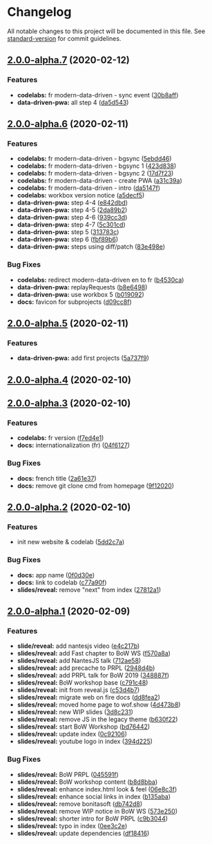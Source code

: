 # Changelog

All notable changes to this project will be documented in this file. See [standard-version](https://github.com/conventional-changelog/standard-version) for commit guidelines.

## [2.0.0-alpha.7](https://github.com/noelmace/web-on-fire/compare/v2.0.0-alpha.6...v2.0.0-alpha.7) (2020-02-12)


### Features

* **codelabs:** fr modern-data-driven - sync event ([30b8aff](https://github.com/noelmace/web-on-fire/commit/30b8affc5fbeefde086878e58872b4d7fe161140))
* **data-driven-pwa:** all step 4 ([da5d543](https://github.com/noelmace/web-on-fire/commit/da5d543f5426ab7d9e7abe263f169bd67e46ae73))

## [2.0.0-alpha.6](https://github.com/noelmace/web-on-fire/compare/v2.0.0-alpha.5...v2.0.0-alpha.6) (2020-02-11)


### Features

* **codelabs:** fr modern-data-driven - bgsync ([5ebdd46](https://github.com/noelmace/web-on-fire/commit/5ebdd467acec84f85df93a1bcb40c98f021b3264))
* **codelabs:** fr modern-data-driven - bgsync 1 ([423d838](https://github.com/noelmace/web-on-fire/commit/423d83811a1da1d1537b2d8023d2b382c9a02d94))
* **codelabs:** fr modern-data-driven - bgsync 2 ([17d7f23](https://github.com/noelmace/web-on-fire/commit/17d7f230b35a4ccd25b7c4baae376b5e8f7c2130))
* **codelabs:** fr modern-data-driven - create PWA ([a31c39a](https://github.com/noelmace/web-on-fire/commit/a31c39a07b3fd73f7f12532a0f3c7b982f4a7b33))
* **codelabs:** fr modern-data-driven - intro ([da5147f](https://github.com/noelmace/web-on-fire/commit/da5147fc55ca86233378e89ffa13564b7be7e8f1))
* **codelabs:** workbox version notice ([a5decf5](https://github.com/noelmace/web-on-fire/commit/a5decf558301b323b9d4e484ef1dcc70063303d2))
* **data-driven-pwa:** step 4-4 ([e842dbd](https://github.com/noelmace/web-on-fire/commit/e842dbdae7162240cd81b23563d2a1b59ed18421))
* **data-driven-pwa:** step 4-5 ([2da89b2](https://github.com/noelmace/web-on-fire/commit/2da89b2880ef670994fddecfc0dd18e5935ae295))
* **data-driven-pwa:** step 4-6 ([939cc3d](https://github.com/noelmace/web-on-fire/commit/939cc3d0e4364fd313d0dc9c296bb6269d69919e))
* **data-driven-pwa:** step 4-7 ([5c301cd](https://github.com/noelmace/web-on-fire/commit/5c301cd39126c70a35fb898d5bebd6bbf7f8e281))
* **data-driven-pwa:** step 5 ([313783c](https://github.com/noelmace/web-on-fire/commit/313783c33fd653b9348f235ca4518fb2e3ce2150))
* **data-driven-pwa:** step 6 ([fbf89b6](https://github.com/noelmace/web-on-fire/commit/fbf89b6af7d9230152845da9da8aa6e9f29ac180))
* **data-driven-pwa:** steps using diff/patch ([83e498e](https://github.com/noelmace/web-on-fire/commit/83e498e4edd35d88f2fc44986c52a2a0bf968c16))


### Bug Fixes

* **codelabs:** redirect modern-data-driven en to fr ([b4530ca](https://github.com/noelmace/web-on-fire/commit/b4530ca8a79c2c02986559215275986f88f143bd))
* **data-driven-pwa:** replayRequests ([b8e6498](https://github.com/noelmace/web-on-fire/commit/b8e64987b501b73dad3e6a5997412b346112bd28))
* **data-driven-pwa:** use workbox 5 ([b019092](https://github.com/noelmace/web-on-fire/commit/b01909237649e083ac2d68e29956115d8c2a34c5))
* **docs:** favicon for subprojects ([d09cc8f](https://github.com/noelmace/web-on-fire/commit/d09cc8f255e34ff5ff4834d15a81cb3e023252b3))

## [2.0.0-alpha.5](https://github.com/noelmace/web-on-fire/compare/v2.0.0-alpha.4...v2.0.0-alpha.5) (2020-02-11)


### Features

* **data-driven-pwa:** add first projects ([5a737f9](https://github.com/noelmace/web-on-fire/commit/5a737f98ae493fcf414e762ff6f5c72a4f0381db))

## [2.0.0-alpha.4](https://github.com/noelmace/web-on-fire/compare/v2.0.0-alpha.3...v2.0.0-alpha.4) (2020-02-10)

## [2.0.0-alpha.3](https://github.com/noelmace/web-on-fire/compare/v2.0.0-alpha.2...v2.0.0-alpha.3) (2020-02-10)


### Features

* **codelabs:** fr version ([f7ed4e1](https://github.com/noelmace/web-on-fire/commit/f7ed4e10fd9bf440d8e76b536cdb78c9916518a3))
* **docs:** internationalization (fr) ([04f6127](https://github.com/noelmace/web-on-fire/commit/04f6127615d1d9cc28effb5a9ceee63831f8f041))


### Bug Fixes

* **docs:** french title ([2a61e37](https://github.com/noelmace/web-on-fire/commit/2a61e375462511cb655d7c5e13d8bb2d5e5343a8))
* **docs:** remove git clone cmd from homepage ([9f12020](https://github.com/noelmace/web-on-fire/commit/9f1202004015f84d7a3befc9394d9050652dc210))

## [2.0.0-alpha.2](https://github.com/noelmace/web-on-fire/compare/v2.0.0-alpha.1...v2.0.0-alpha.2) (2020-02-10)


### Features

* init new website & codelab ([5dd2c7a](https://github.com/noelmace/web-on-fire/commit/5dd2c7a7bb1d8e7451e7a8d3aea5e43b66d52795))


### Bug Fixes

* **docs:** app name ([0f0d30e](https://github.com/noelmace/web-on-fire/commit/0f0d30e76685d21bf16712698376c1ae98ceb2b2))
* **docs:** link to codelab ([c77a90f](https://github.com/noelmace/web-on-fire/commit/c77a90fea35c6b566523e07486418fe16852ef70))
* **slides/reveal:** remove "next" from index ([27812a1](https://github.com/noelmace/web-on-fire/commit/27812a164517f31eba775609156e0c3ef5d2fc58))

## [2.0.0-alpha.1](https://github.com/noelmace/web-on-fire/compare/v1.0.0...v2.0.0-alpha.1) (2020-02-09)


### Features

* **slide/reveal:** add nantesjs video ([e4c217b](https://github.com/noelmace/web-on-fire/commit/e4c217b201dc28abc2ac7a6045072e3b64b4607e))
* **slides/reveal:** add Fast chapter to BoW WS ([f570a8a](https://github.com/noelmace/web-on-fire/commit/f570a8a31815a4b8de0e0c1b6dc1c0df50793f5d))
* **slides/reveal:** add NantesJS talk ([712ae58](https://github.com/noelmace/web-on-fire/commit/712ae588c52c5635b3be7dce0258fc416df8200d))
* **slides/reveal:** add precache to PRPL ([2948d4b](https://github.com/noelmace/web-on-fire/commit/2948d4b9020ceeae32693bf21bc4a885f2c081d6))
* **slides/reveal:** add PRPL talk for BoW 2019 ([348887f](https://github.com/noelmace/web-on-fire/commit/348887f63031e501954ab13a9e5dfe643c7cf863))
* **slides/reveal:** BoW workshop base ([c791c48](https://github.com/noelmace/web-on-fire/commit/c791c48414701542ead56c8d856426b86e092c5e))
* **slides/reveal:** init from reveal.js ([c53d4b7](https://github.com/noelmace/web-on-fire/commit/c53d4b760ce35b60b8f03d3fab656eb2feb660f9))
* **slides/reveal:** migrate web on fire docs ([dd8fea2](https://github.com/noelmace/web-on-fire/commit/dd8fea293e905fd2d7a114d54f54232e9bdea341))
* **slides/reveal:** moved home page to wof.show ([4d473b8](https://github.com/noelmace/web-on-fire/commit/4d473b88ba3ade23dfac0b5108375f749eed8e3f))
* **slides/reveal:** new WIP slides ([3d8c231](https://github.com/noelmace/web-on-fire/commit/3d8c2313743819541abcece3ea5fe10d6e7b4ec8))
* **slides/reveal:** remove JS in the legacy theme ([b630f22](https://github.com/noelmace/web-on-fire/commit/b630f2286fb0bc84c4a8ff5435a04f829557e107))
* **slides/reveal:** start BoW Workshop ([bd76442](https://github.com/noelmace/web-on-fire/commit/bd76442680b68859287602859e19ecb36331ceb8))
* **slides/reveal:** update index ([0c92106](https://github.com/noelmace/web-on-fire/commit/0c92106f47ff814a026e5ba18033bb6c696a2f16))
* **slides/reveal:** youtube logo in index ([394d225](https://github.com/noelmace/web-on-fire/commit/394d22539950cff7c6131c6eda73151bf0a79dbb))


### Bug Fixes

* **slides/reveal:** BoW PRPL ([045591f](https://github.com/noelmace/web-on-fire/commit/045591f61bb9b05004b1fa56cc1fa6660316302d))
* **slides/reveal:** BoW workshop content ([b8d8bba](https://github.com/noelmace/web-on-fire/commit/b8d8bba1a6f24f4b5349a8e8ea250135024e58ce))
* **slides/reveal:** enhance index.html look & feel ([06e8c3f](https://github.com/noelmace/web-on-fire/commit/06e8c3fdcd35c654c824bf677e04a72f591f7a4e))
* **slides/reveal:** enhance social links in index ([b135aba](https://github.com/noelmace/web-on-fire/commit/b135abaa75d883b4d879620e679e330826aae27e))
* **slides/reveal:** remove bonitasoft ([db742d8](https://github.com/noelmace/web-on-fire/commit/db742d816b8477ce48d070e266a7fc4bf52691d5))
* **slides/reveal:** remove WIP notice in BoW WS ([573e250](https://github.com/noelmace/web-on-fire/commit/573e250b6c1b4f1272b98709f867efbad500d807))
* **slides/reveal:** shorter intro for BoW PRPL ([c9b3044](https://github.com/noelmace/web-on-fire/commit/c9b304413e9a31593fef8c1d2771663ebf06e70a))
* **slides/reveal:** typo in index ([0ee3c2e](https://github.com/noelmace/web-on-fire/commit/0ee3c2ebb1eb6bb25b9d4c7e0db59cb6447c2e62))
* **slides/reveal:** update dependencies ([df18416](https://github.com/noelmace/web-on-fire/commit/df18416d996a2a6985701be2bda927fcfe587319))
